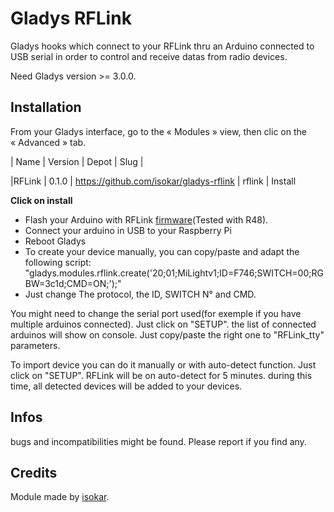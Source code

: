 # Gladys RFLink

Gladys hooks which connect to your RFLink thru an Arduino connected to USB serial in order to control and receive datas from radio devices.

Need Gladys version >= 3.0.0.

## Installation

From your Gladys interface, go to the « Modules » view, then clic on the « Advanced » tab.


| Name | Version | Depot | Slug |

|RFLink | 0.1.0 | https://github.com/isokar/gladys-rflink | rflink | Install


**Click on install**

- Flash your Arduino with RFLink [firmware](http://www.rflink.nl/blog2/download)(Tested with R48).
- Connect your arduino in USB to your Raspberry Pi
- Reboot Gladys
- To create your device manually, you can copy/paste and adapt the following script:
"gladys.modules.rflink.create('20;01;MiLightv1;ID=F746;SWITCH=00;RGBW=3c1d;CMD=ON;');"
- Just change The protocol, the ID, SWITCH N° and CMD.

You might need to change the serial port used(for exemple if you have multiple arduinos connected). Just click on "SETUP". the list of connected arduinos will show on console. Just copy/paste the right one to "RFLink_tty" parameters.

To import device you can do it manually or with auto-detect function. Just click on "SETUP". RFLink will be on auto-detect for 5 minutes. during this time, all detected devices will be added to your devices.

## Infos

bugs and incompatibilities might be found.
Please report if you find any.

## Credits

Module made by [isokar](https://community.gladysproject.com/u/isokar/summary).
